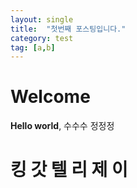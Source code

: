 ```yaml
---
layout: single
title:  "첫번째 포스팅입니다."
category: test
tag: [a,b]
---
```


# Welcome

**Hello world**, 
수수수
정정정

# 킹 갓 텔 리 제 이 